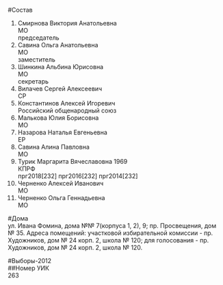 #Состав  
1. Смирнова Виктория Анатольевна  
    МО  
    председатель  
2. Савина Ольга Анатольевна  
    МО  
    заместитель  
3. Шинкина Альбина Юрисовна  
    МО  
    секретарь  
4. Вилачев Сергей Алексеевич  
    СР  
5. Константинов Алексей Игоревич  
    Российский общенародный союз  
6. Малькова Юлия Борисовна  
    МО  
7. Назарова Наталья Евгеньевна  
    ЕР  
8. Савина Алина Павловна  
    МО  
9. Турик Маргарита Вячеславовна 1969  
    КПРФ  
    прг2018[232] прг2016[232] прг2014[232]  
10. Черненко Алексей Иванович  
    МО  
11. Черненко Ольга Геннадьевна  
    МО  
  
#Дома  
ул. Ивана Фомина, дома №№ 7(корпуса 1, 2), 9; пр. Просвещения, дом № 35. Адреса помещений: участковой избирательной комиссии - пр. Художников, дом № 24 корп. 2, школа № 120; для голосования - пр. Художников, дом № 24 корп. 2, школа № 120.  
  
#Выборы-2012  
##Номер УИК  
263  
